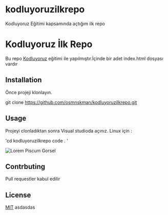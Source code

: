 # kodluyoruzilkrepo
Kodluyoruz Eğitimi kapsamında açtığım ilk repo
# Kodluyoruz İlk Repo
Bu repo [Kodluyoruz](https://www.kodluyoruz.org/) eğitimi ile yapılmıştır.İçinde bir adet index.html dosyası vardır
## Installation
Önce projeji klonlayın.

git clone https://github.com/osmnskman/kodluyoruzilkrepo.git

## Usage
Projeyi clonladıktan sonra Visual studioda açınız.
Linux için :


'cd kodluyoruzilkrepo
        code . '

![Lorem Piscum Gorsel](https://picsum.photos/200/600)
 ## Contrbuting       
 Pull requestler kabul edilir
 ## License
 [MIT](https://google.com)
 asdasdas